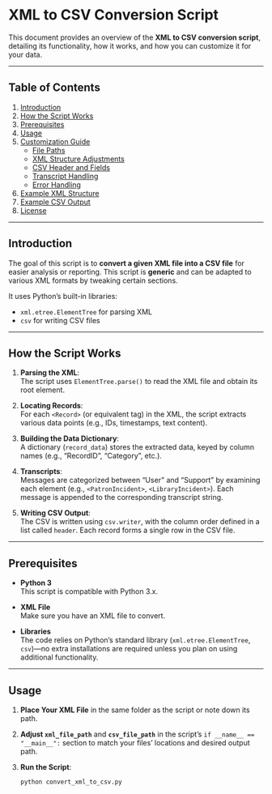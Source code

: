 # XML to CSV Conversion Script

This document provides an overview of the **XML to CSV conversion script**, detailing its functionality, how it works, and how you can customize it for your data.

---

## Table of Contents

1. [Introduction](#introduction)  
2. [How the Script Works](#how-the-script-works)  
3. [Prerequisites](#prerequisites)  
4. [Usage](#usage)  
5. [Customization Guide](#customization-guide)  
   - [File Paths](#file-paths)  
   - [XML Structure Adjustments](#xml-structure-adjustments)  
   - [CSV Header and Fields](#csv-header-and-fields)  
   - [Transcript Handling](#transcript-handling)  
   - [Error Handling](#error-handling)  
6. [Example XML Structure](#example-xml-structure)  
7. [Example CSV Output](#example-csv-output)  
8. [License](#license)

---

## Introduction

The goal of this script is to **convert a given XML file into a CSV file** for easier analysis or reporting. This script is **generic** and can be adapted to various XML formats by tweaking certain sections.

It uses Python’s built-in libraries:

- `xml.etree.ElementTree` for parsing XML
- `csv` for writing CSV files

---

## How the Script Works

1. **Parsing the XML**:  
   The script uses `ElementTree.parse()` to read the XML file and obtain its root element.

2. **Locating Records**:  
   For each `<Record>` (or equivalent tag) in the XML, the script extracts various data points (e.g., IDs, timestamps, text content).

3. **Building the Data Dictionary**:  
   A dictionary (`record_data`) stores the extracted data, keyed by column names (e.g., “RecordID”, “Category”, etc.).

4. **Transcripts**:  
   Messages are categorized between “User” and “Support” by examining each element (e.g., `<PatronIncident>`, `<LibraryIncident>`). Each message is appended to the corresponding transcript string.

5. **Writing CSV Output**:  
   The CSV is written using `csv.writer`, with the column order defined in a list called `header`. Each record forms a single row in the CSV file.

---

## Prerequisites

- **Python 3**  
  This script is compatible with Python 3.x.

- **XML File**  
  Make sure you have an XML file to convert.

- **Libraries**  
  The code relies on Python’s standard library (`xml.etree.ElementTree`, `csv`)—no extra installations are required unless you plan on using additional functionality.

---

## Usage

1. **Place Your XML File** in the same folder as the script or note down its path.

2. **Adjust `xml_file_path`** and **`csv_file_path`** in the script’s `if __name__ == "__main__":` section to match your files’ locations and desired output path.

3. **Run the Script**:
   ```bash
   python convert_xml_to_csv.py
